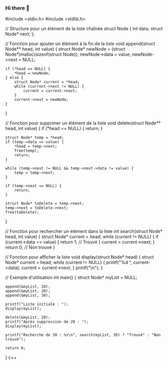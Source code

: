 ### Hi there 👋

<!--
**Innu38/Innu38** is a ✨ _special_ ✨ repository because its `README.md` (this file) appears on your GitHub profile.

Here are some ideas to get you started:

- 🔭 I’m currently working on ...
- 🌱 I’m currently learning ...
- 👯 I’m looking to collaborate on ...
- 🤔 I’m looking for help with ...
- 💬 Ask me about ...
- 📫 How to reach me: ...
- 😄 Pronouns: ...
- ⚡ Fun fact: ...
-->
#include <stdio.h>
#include <stdlib.h>

// Structure pour un élément de la liste chaînée
struct Node {
    int data;
    struct Node* next;
};

// Fonction pour ajouter un élément à la fin de la liste
void append(struct Node** head, int value) {
    struct Node* newNode = (struct Node*)malloc(sizeof(struct Node));
    newNode->data = value;
    newNode->next = NULL;

    if (*head == NULL) {
        *head = newNode;
    } else {
        struct Node* current = *head;
        while (current->next != NULL) {
            current = current->next;
        }
        current->next = newNode;
    }
}

// Fonction pour supprimer un élément de la liste
void delete(struct Node** head, int value) {
    if (*head == NULL) {
        return;
    }

    struct Node* temp = *head;
    if (temp->data == value) {
        *head = temp->next;
        free(temp);
        return;
    }

    while (temp->next != NULL && temp->next->data != value) {
        temp = temp->next;
    }

    if (temp->next == NULL) {
        return;
    }

    struct Node* toDelete = temp->next;
    temp->next = toDelete->next;
    free(toDelete);
}

// Fonction pour rechercher un élément dans la liste
int search(struct Node* head, int value) {
    struct Node* current = head;
    while (current != NULL) {
        if (current->data == value) {
            return 1; // Trouvé
        }
        current = current->next;
    }
    return 0; // Non trouvé
}

// Fonction pour afficher la liste
void display(struct Node* head) {
    struct Node* current = head;
    while (current != NULL) {
        printf("%d ", current->data);
        current = current->next;
    }
    printf("\n");
}

// Exemple d'utilisation
int main() {
    struct Node* myList = NULL;

    append(&myList, 10);
    append(&myList, 20);
    append(&myList, 30);

    printf("Liste initiale : ");
    display(myList);

    delete(&myList, 20);
    printf("Après suppression de 20 : ");
    display(myList);

    printf("Recherche de 30 : %s\n", search(myList, 30) ? "Trouvé" : "Non trouvé");

    return 0;
}
c++